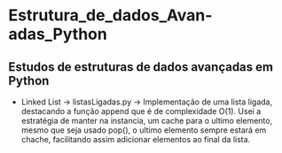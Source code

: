 # Estrutura_de_dados_Avan-adas_Python
## Estudos de estruturas de dados avançadas em Python

* Linked List -> listasLigadas.py -> Implementação de uma lista ligada, destacando a função append que é de complexidade O(1). Usei a estratégia de manter na instancia, um cache para o ultimo elemento, mesmo que seja usado pop(), o ultimo elemento sempre estará em chache, facilitando assim adicionar elementos ao final da lista.
